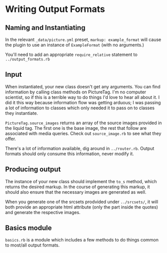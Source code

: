 # Writing Output Formats

## Naming and Instantiating

In the relevant `_data/picture.yml` preset, `markup: example_format` will cause
the plugin to use an instance of `ExampleFormat` (with no arguments.)

You'll need to add an appropriate `require_relative` statement to
`../output_formats.rb`

## Input

When instantiated, your new class doesn't get any arguments. You can find
information by calling class methods on PictureTag. I'm no computer scientist,
so if this is a terrible way to do things I'd love to hear all about it. I did
it this way because information flow was getting arduous; I was passing a lot
of information to classes which only needed it to pass on to classes they
instantiate.

`PictureTag.source_images` returns an array of the source images provided in
the liquid tag. The first one is the base image, the rest that follow are
associated with media queries. Check out `source_image.rb` to see what they
offer.

There's a lot of information available, dig around in `../router.rb`.
Output formats should only consume this information, never modify it.

## Producing output

The instance of your new class should implement the `to_s` method, which
returns the desired markup. In the course of generating this markup, it should
also ensure that the necessary images are generated as well.

When you generate one of the srcsets prodvided under `../srcsets/`, it will
both provide an appropriate html attribute (only the part inside the quotes)
and generate the respective images.

## Basics module

`basics.rb` is a module which includes a few methods to do things common to
most/all output formats.
